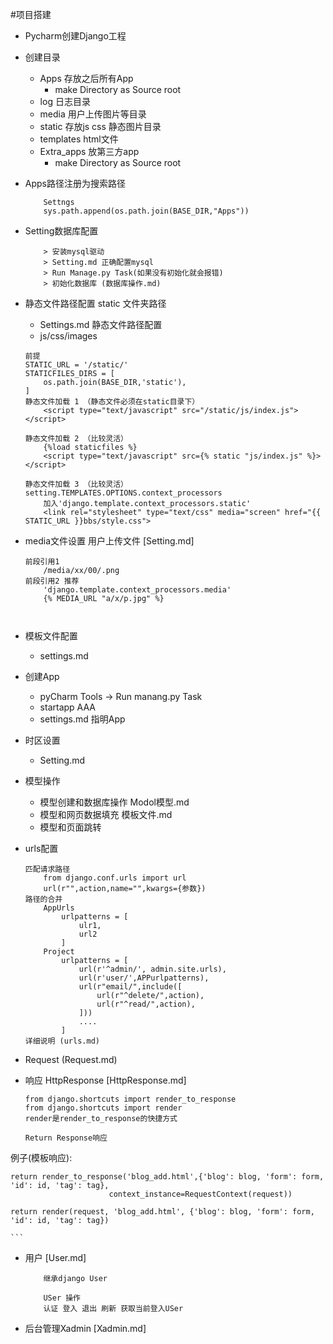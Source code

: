#项目搭建

* Pycharm创建Django工程
* 创建目录
	* Apps 存放之后所有App 
		* make Directory as Source root
	* log 日志目录
	* media 用户上传图片等目录
	* static 存放js css 静态图片目录
	* templates html文件
	* Extra_apps 放第三方app
		* make Directory as Source root
* Apps路径注册为搜索路径

	```
		Settngs 
		sys.path.append(os.path.join(BASE_DIR,"Apps"))
	```
* Setting数据库配置

	```
		> 安装mysql驱动 
		> Setting.md 正确配置mysql
		> Run Manage.py Task(如果没有初始化就会报错)
		> 初始化数据库 (数据库操作.md)
	``` 

* 静态文件路径配置 static 文件夹路径
	* Settings.md 静态文件路径配置
	* js/css/images

	```
	前提
	STATIC_URL = '/static/'
	STATICFILES_DIRS = [
    	os.path.join(BASE_DIR,'static'),
	]
	静态文件加载 1 （静态文件必须在static目录下）
		<script type="text/javascript" src="/static/js/index.js"></script>
		
	静态文件加载 2 （比较灵活）
		{%load staticfiles %}
		<script type="text/javascript" src={% static "js/index.js" %}></script>
	
	静态文件加载 3 （比较灵活）
	setting.TEMPLATES.OPTIONS.context_processors
		加入'django.template.context_processors.static'
		<link rel="stylesheet" type="text/css" media="screen" href="{{ STATIC_URL }}bbs/style.css">
	```
	
* media文件设置 用户上传文件 [Setting.md]
	
	```
	前段引用1
		/media/xx/00/.png
	前段引用2 推荐
		'django.template.context_processors.media'
		{% MEDIA_URL "a/x/p.jpg" %}
		
	 
	```
* 模板文件配置
	* settings.md
	
* 创建App
	* pyCharm Tools -> Run manang.py Task
	* startapp AAA
	* settings.md 指明App
	
* 时区设置
	* Setting.md
* 模型操作
	* 模型创建和数据库操作  Modol模型.md
	* 模型和网页数据填充  模板文件.md
	* 模型和页面跳转
	
* urls配置

	```
	匹配请求路径 
		from django.conf.urls import url
		url(r"",action,name="",kwargs={参数})
	路径的合并
		AppUrls
			urlpatterns = [
				ulr1,
				url2
			]	
		Project
			urlpatterns = [
				url(r'^admin/', admin.site.urls),
				url(r'user/',APPurlpatterns),
				url(r"email/",include([
					url(r"^delete/",action),
					url(r"^read/",action),
				]))
				....
			]
	详细说明 (urls.md)
	```
* Request (Request.md)

* 响应 HttpResponse [HttpResponse.md]

	```
	from django.shortcuts import render_to_response
	from django.shortcuts import render
	render是render_to_response的快捷方式
	
	Return Response响应
例子(模板响应):

	return render_to_response('blog_add.html',{'blog': blog, 'form': form, 'id': id, 'tag': tag},
                          context_instance=RequestContext(request))

	return render(request, 'blog_add.html', {'blog': blog, 'form': form, 'id': id, 'tag': tag})
	
	```
	
	
* 用户 [User.md]
	
	```
		继承django User
		
		USer 操作
		认证 登入 退出 刷新 获取当前登入USer
	```
	
* 后台管理Xadmin [Xadmin.md]